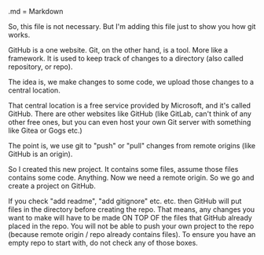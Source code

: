 .md = Markdown

So, this file is not necessary.
But I'm adding this file just to show you how git works.

GitHub is a one website.
Git, on the other hand, is a tool. More like a framework.
It is used to keep track of changes to a directory (also called repository, or repo).

The idea is, we make changes to some code, we upload those changes to a central location.

That central location is a free service provided by Microsoft, and it's called GitHub.
There are other websites like GitHub (like GitLab, can't think of any other free ones, but you can even host your own Git server with something like Gitea or Gogs etc.)

The point is, we use git to "push" or "pull" changes from remote origins (like GitHub is an origin).

So I created this new project. It contains some files, assume those files contains some code. Anything.
Now we need a remote origin. So we go and create a project on GitHub.

If you check "add readme", "add gitignore" etc. etc. then GitHub will put files in the directory before creating the repo.
That means, any changes you want to make will have to be made ON TOP OF the files that GitHub already placed in the repo.
You will not be able to push your own project to the repo (because remote origin / repo already contains files).
To ensure you have an empty repo to start with, do not check any of those boxes.